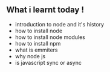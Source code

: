 ## What i learnt today !

- introduction to node and it's history
- how to install node
- how to install node modules
- how to install npm
- what is emmiters
- why node js
- is javascript sync or async
